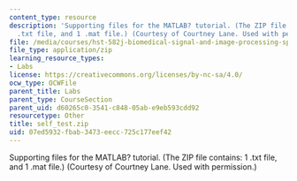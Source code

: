 ```yaml
---
content_type: resource
description: 'Supporting files for the MATLAB? tutorial. (The ZIP file contains: 1
  .txt file, and 1 .mat file.) (Courtesy of Courtney Lane. Used with permission.)'
file: /media/courses/hst-582j-biomedical-signal-and-image-processing-spring-2007/07ed5932fbab3473eecc725c177eef42_self_test.zip
file_type: application/zip
learning_resource_types:
- Labs
license: https://creativecommons.org/licenses/by-nc-sa/4.0/
ocw_type: OCWFile
parent_title: Labs
parent_type: CourseSection
parent_uid: d60265c0-3541-c848-05ab-e9eb593cdd92
resourcetype: Other
title: self_test.zip
uid: 07ed5932-fbab-3473-eecc-725c177eef42
---
```

Supporting files for the MATLAB? tutorial. (The ZIP file contains: 1 .txt file, and 1 .mat file.) (Courtesy of Courtney Lane. Used with permission.)